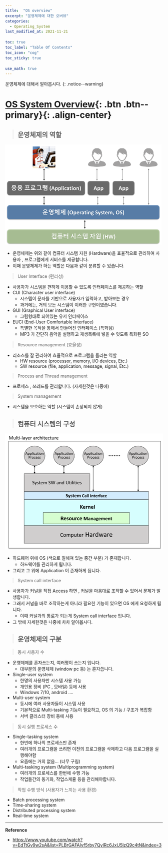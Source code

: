 ```yaml
---
title:  "OS overview"
excerpt: "운영체제에 대한 오버뷰"
categories:
  - Operating_System
last_modified_at: 2021-11-21

toc: true
toc_label: "Table Of Contents"
toc_icon: "cog"
toc_sticky: true

use_math: true
---
```


 운영체제에 대해서 알아봅시다.
{: .notice--warning}

# [OS System Overview](#link){: .btn .btn--primary}{: .align-center}

> ## 운영체제의 역할

![png](/assets/images/Program/12_1.png)

- 운영체제는 위와 같이 컴퓨터 시스템 자원 (Hardware)을 효율적으로 관리하여 사용자 , 프로그램에게 서비스를 제공합니다. 
- 이때 운영체제가 하는 역할은 다음과 같이 분류할 수 있습니다.

> User Interface (편리성) 

- 사용자가 시스템을 편하게 이용할 수 있도록 인터페이스를 제공하는 역할
- CUI (Character user interface)
  - 시스템이 문자를 기반으로 사용자가 입력하고, 받아보는 경우
  - 과거에는, 거의 모든 시스템이 이러한 구현이였습니다.
- GUI (Graphical User interface)
  - 그림형태로 되어있는 유저 인터페이스 
- EUCI (End-User Comfortable Interface)
  - 특별한 목적을 통해서 만들어진 인터페이스 (특화됨)
  - MP3 가 간단히 음악을 실행하고 재생목록에 넣을 수 잇도록 특화된 SO

> Resource management (효율성)

- 리소스를 잘 관리하여 효율적으로 프로그램을 돌리는 역할
  - HW resource (processor, memory, I/O devices, Etc.)
  - SW resource (file, application, message, signal, Etc.)

> Process and Thread management

- 프로세스 , 쓰레드를 관리합니다. (자세한것은 나중에)

> System management

- 시스템을 보호하는 역할 (시스템이 손상되지 않게)

> ## 컴퓨터 시스템의 구성

![png](/assets/images/Program/12_2.png)

- 하드웨어 위에 OS (색으로 칠해져 있는 중간 부분) 가 존재합니다.
  - 하드웨어를 관리하게 됩니다.
- 그리고 그 위에 Application 이 존재하게 됩니다.

> System call interface

- 사용자가 커널을 직접 Access 하면 , 커널을 마음대로 조작할 수 있어서 문제가 발생합니다. 
- 그래서 커널을 바로 조작하는게 아니라 필요한 기능이 있으면 OS 에게 요청하게 됩니다.
  - 이때 커널과의 통로가 되는게 System call interface 입니다. 
- 그 밖에 자세한것은 나중에 차차 알아봅시다.

> ## 운영체제의 구분

> 동시 사용자 수

- 운영체제를 혼자쓰는지, 여러명이 쓰는지 입니다.
  - 대부분의 운영체제 (window pc 등) 는 혼자씁니다. 
- Single-user system 
  - 한명의  사용자만 시스템 사용 가능 
  - 개인용 장비 (PC , 모바일) 등에 사용
  - Windows 7/10, android ....
- Multi-user system
  - 동시에 여러 사용자들이 시스템 사용
  - 기본적으로 Multi-tasking 기능이 필요하고, OS 의 기능 / 구조가 복잡함
  - 서버 클러스터 장비 등에 사용

> 동시 실행 프로세스 수

- Single-tasking system 
  - 한번에 하나의 프로세스만 존재
  - 여러개의 프로그램을 쓰려면 이전의 프로그램을 삭제하고 다음 프로그램을 실행해야함
  - 요즘에는 거의 없음... (너무 구림)
- Multi-tasking system (Multiprogramming system)
  - 여러개의 프로세스를 한번에 수행 가능
  - 작업들간의 동기화, 작업스케쥴 등을 관리해야합니다. 

> 작업 수행 방식 (사용자가 느끼는 사용 환경)

- Batch processing system
- Time-sharing system
- Distributed processing system
- Real-time system

---

**Reference**

- <https://www.youtube.com/watch?v=EdTtGv9w2sA&list=PLBrGAFAIyf5rby7QylRc6JxU5lzQ9c4tN&index=3>

